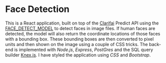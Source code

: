 # Face Detection

This is a React application, built on top of the [Clarifai](https://www.clarifai.com/model-gallery) Predict API using the [FACE_DETECT_MODEL](https://www.clarifai.com/models/face-detection) to detect faces in image files. If human faces are detected, the model will also return the coordinate locations of those faces with a bounding box. These bounding boxes are then converted to pixel units and then shown on the image using a couple of CSS tricks. The back-end is implemented with _Node.js_, _Express_, _PostGres_ and the SQL query builder [Knex.js](http://knexjs.org/). I have styled the application using _CSS_ and _Bootstrap_.
